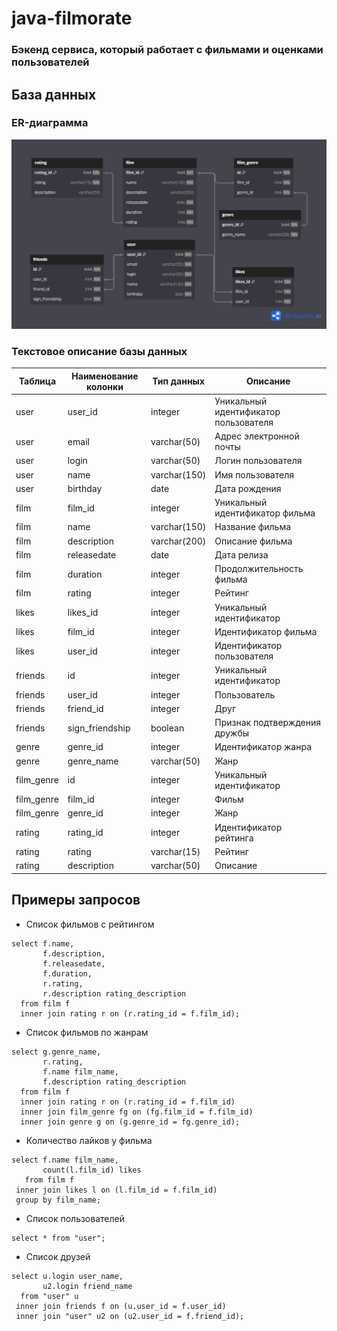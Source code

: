 # java-filmorate
### Бэкенд сервиса, который работает с фильмами и оценками пользователей

## База данных
### ER-диаграмма
![er_filmorate_db.png](src/main/resources/er_filmorate_db.png)

### Текстовое описание базы данных
| Таблица    | Наименование колонки | Тип данных   | Описание                              |
|------------|----------------------|--------------|---------------------------------------|
| user       | user_id              | integer      | Уникальный идентификатор пользователя |
| user       | email                | varchar(50)  | Адрес электронной почты               |
| user       | login                | varchar(50)  | Логин пользователя                    |
| user       | name                 | varchar(150) | Имя пользователя                      |
| user       | birthday             | date         | Дата рождения                         |
| film       | film_id              | integer      | Уникальный идентификатор фильма       |
| film       | name                 | varchar(150) | Название фильма                       |
| film       | description          | varchar(200) | Описание фильма                       |
| film       | releasedate          | date         | Дата релиза                           |
| film       | duration             | integer      | Продолжительность фильма              |
| film       | rating               | integer      | Рейтинг                               |
| likes      | likes_id             | integer      | Уникальный идентификатор              |
| likes      | film_id              | integer      | Идентификатор фильма                  |
| likes      | user_id              | integer      | Идентификатор пользователя            |
| friends    | id                   | integer      | Уникальный идентификатор              |
| friends    | user_id              | integer      | Пользователь                          |
| friends    | friend_id            | integer      | Друг                                  |
| friends    | sign_friendship      | boolean      | Признак подтверждения дружбы          |
| genre      | genre_id             | integer      | Идентификатор жанра                   |
| genre      | genre_name           | varchar(50)  | Жанр                                  |
| film_genre | id                   | integer      | Уникальный идентификатор              |
| film_genre | film_id              | integer      | Фильм                                 |
| film_genre | genre_id             | integer      | Жанр                                  |
| rating     | rating_id            | integer      | Идентификатор рейтинга                |
| rating     | rating               | varchar(15)  | Рейтинг                               |
| rating     | description          | varchar(50)  | Описание                              |

## Примеры запросов

- Список фильмов с рейтингом
```
select f.name,
       f.description,
       f.releasedate,
       f.duration,
       r.rating,
       r.description rating_description
  from film f 
  inner join rating r on (r.rating_id = f.film_id);
  ```
- Список фильмов по жанрам
```
select g.genre_name,
       r.rating,
       f.name film_name,
       f.description rating_description
  from film f 
  inner join rating r on (r.rating_id = f.film_id)
  inner join film_genre fg on (fg.film_id = f.film_id)
  inner join genre g on (g.genre_id = fg.genre_id);
```
- Количество лайков у фильма
```
select f.name film_name,
       count(l.film_id) likes
   from film f 
 inner join likes l on (l.film_id = f.film_id)  
 group by film_name;
```
- Список пользователей
```
select * from "user";
```
- Список друзей
```
select u.login user_name,
       u2.login friend_name 
  from "user" u
 inner join friends f on (u.user_id = f.user_id) 
 inner join "user" u2 on (u2.user_id = f.friend_id);
```